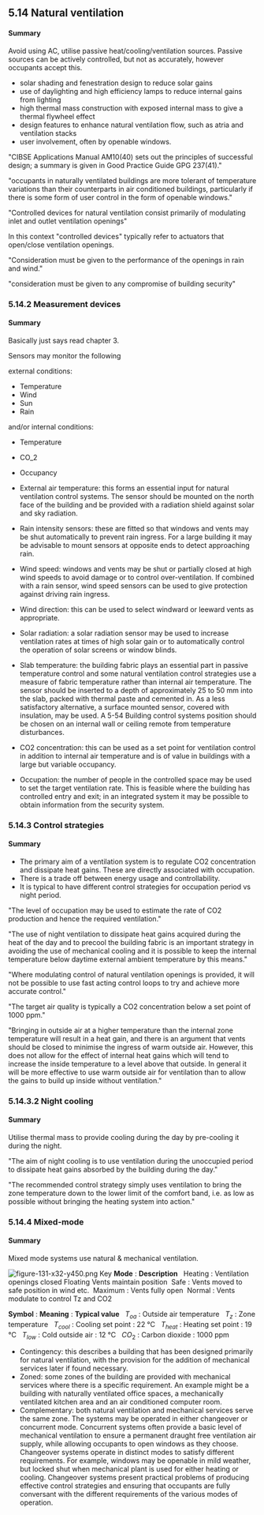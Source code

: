 ## 5.14 Natural ventilation

#### Summary
  Avoid using AC, utilise passive heat/cooling/ventilation sources. Passive sources can be actively controlled, but not as accurately, however occupants accept this.

 
 - solar shading and fenestration design to reduce solar gains  
 - use of daylighting and high efficiency lamps to reduce internal gains from lighting  
 - high thermal mass construction with exposed internal mass to give a thermal flywheel effect  
 - design features to enhance natural ventilation flow, such as atria and ventilation stacks  
 - user involvement, often by openable windows.
 
 "CIBSE Applications Manual AM10(40) sets out the principles of successful design; a summary is given in Good Practice Guide GPG 237(41)."
 
 "occupants in naturally ventilated buildings are more tolerant of temperature variations than their counterparts in air conditioned buildings, particularly if there is some form of user control in the form of openable windows."
 
 "Controlled devices for natural ventilation consist primarily of modulating inlet and outlet ventilation openings"

  In this context "controlled devices" typically refer to actuators that open/close ventilation openings.
 
 "Consideration must be given to the performance of the openings in rain and wind."
 
 "consideration must be given to any compromise of building security"

### 5.14.2 Measurement devices

#### Summary
  Basically just says read chapter 3.
  
  Sensors may monitor the following
  
  external conditions:
  - Temperature
  - Wind
  - Sun
  - Rain
  
  and/or internal conditions:
  - Temperature
  - CO_2
  - Occupancy
 
 
 - External air temperature: this forms an essential input for natural ventilation control systems. The sensor should be mounted on the north face of the building and be provided with a radiation shield against solar and sky radiation.  
 - Rain intensity sensors: these are fitted so that windows and vents may be shut automatically to prevent rain ingress. For a large building it may be advisable to mount sensors at opposite ends to detect approaching rain.  
 - Wind speed: windows and vents may be shut or partially closed at high wind speeds to avoid damage or to control over-ventilation. If combined with a rain sensor, wind speed sensors can be used to give protection against driving rain ingress.  
 - Wind direction: this can be used to select windward or leeward vents as appropriate.  
 - Solar radiation: a solar radiation sensor may be used to increase ventilation rates at times of high solar gain or to automatically control the operation of solar screens or window blinds.  
 - Slab temperature: the building fabric plays an essential part in passive temperature control and some natural ventilation control strategies use a measure of fabric temperature rather than internal air temperature. The sensor should be inserted to a depth of approximately 25 to 50 mm into the slab, packed with thermal paste and cemented in. As a less satisfactory alternative, a surface mounted sensor, covered with insulation, may be used. A 5-54 Building control systems  position should be chosen on an internal wall or ceiling remote from temperature disturbances.  
 - CO2 concentration: this can be used as a set point  for ventilation control in addition to internal air temperature and is of value in buildings with a large but variable occupancy.  
 - Occupation: the number of people in the controlled space may be used to set the target ventilation rate. This is feasible where the building has controlled entry and exit; in an integrated system it may be possible to obtain information from the security system.


### 5.14.3 Control strategies

#### Summary
  - The primary aim of a ventilation system is to regulate CO2 concentration and dissipate heat gains. These are directly associated with occupation.
  - There is a trade off between energy usage and controllability.
  - It is typical to have different control strategies for occupation period vs night period.

 "The level of occupation may be used to estimate the rate of CO2 production and hence the required ventilation."
 
 "The use of night ventilation to dissipate heat gains acquired during the heat of the day and to precool the building fabric is an important strategy in avoiding the use of mechanical cooling and it is possible to keep the internal temperature below daytime external ambient temperature by this means."
 
 "Where modulating control of natural ventilation openings is provided, it will not be possible to use fast acting control loops to try and achieve more accurate control."
 
 "The target air quality is typically a CO2  concentration below a set point of 1000 ppm."
 
 "Bringing in outside air at a higher temperature than the internal zone temperature will result in a heat gain, and there is an argument that vents should be closed to minimise the ingress of warm outside air. However, this does not allow for the effect of internal heat gains which will tend to increase the inside temperature to a level above that outside. In general it will be more effective to use warm outside air for ventilation than to allow the gains to build up inside without ventilation."

### 5.14.3.2 Night cooling

#### Summary
  Utilise thermal mass to provide cooling during the day by pre-cooling it during the night.

 "The aim of night cooling is to use ventilation during the unoccupied period to dissipate heat gains absorbed by the building during the day."
 
 "The recommended control strategy simply uses ventilation to bring the zone temperature down to the lower limit of the comfort band, i.e. as low as possible without bringing the heating system into action."

### 5.14.4 Mixed-mode

#### Summary
  Mixed mode systems use natural & mechanical ventilation.

 ![figure-131-x32-y450.png](attachments/warburtonP2009-BuildingControlSystems/figure-131-x32-y450.png)
 Key
  **Mode** : **Description**  
  Heating : Ventilation openings closed Floating Vents maintain position 
  Safe : Vents moved to safe position in wind etc. 
  Maximum : Vents fully open 
  Normal : Vents modulate to control Tz and CO2
  
  **Symbol** : **Meaning** : **Typical value**  
  $T_{oa}$ : Outside air temperature  
  $T_{z}$ : Zone temperature  
  $T_{cool}$ : Cooling set point : 22 °C  
  $T_{heat}$ : Heating set point : 19 °C  
  $T_{low}$ : Cold outside air : 12 °C  
  $CO_{2}$ : Carbon dioxide : 1000 ppm

 
 - Contingency: this describes a building that has been designed primarily for natural ventilation, with the provision for the addition of mechanical services later if found necessary.  
 - Zoned: some zones of the building are provided with mechanical services where there is a specific requirement. An example might be a building with naturally ventilated office spaces, a mechanically ventilated kitchen area and an air conditioned computer room.  
 - Complementary: both natural ventilation and mechanical services serve the same zone. The systems may be operated in either changeover or concurrent mode. Concurrent systems often provide a basic level of mechanical ventilation to ensure a permanent draught free ventilation air supply, while allowing occupants to open windows as they choose. Changeover systems operate in distinct modes to satisfy different requirements. For example, windows may be openable in mild weather, but locked shut when mechanical plant is used for either heating or cooling. Changeover systems present practical problems of producing effective control strategies and ensuring that occupants are fully conversant with the different requirements of the various modes of operation.
